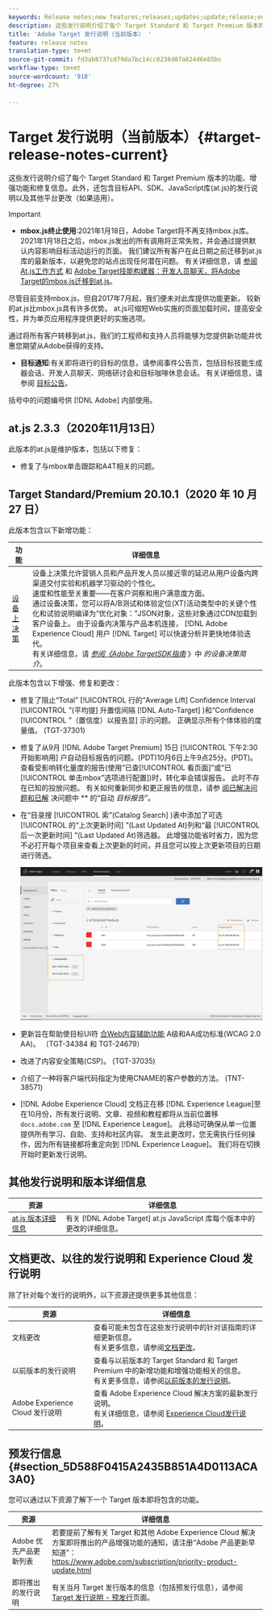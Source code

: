 ```yaml
---
keywords: Release notes;new features;releases;updates;update;release;enhancement;enhancements;fixes;bug fixes;updates
description: 这些发行说明介绍了每个 Target Standard 和 Target Premium 版本的功能、增强功能、修复信息和已知问题。
title: 'Adobe Target 发行说明（当前版本） '
feature: release notes
translation-type: tm+mt
source-git-commit: fd3ab8737cd79da7bc14cc0236d07a024d6e85bc
workflow-type: tm+mt
source-wordcount: '918'
ht-degree: 27%

---
```



# Target 发行说明（当前版本）{#target-release-notes-current}

这些发行说明介绍了每个 Target Standard 和 Target Premium 版本的功能、增强功能和修复信息。此外，还包含目标API、SDK、JavaScript库(at.js)的发行说明以及其他平台更改（如果适用）。

>[!IMPORTANT]
>
>* **mbox.js终止使用**:2021年1月18日，Adobe Target将不再支持mbox.js库。 2021年1月18日之后，mbox.js发出的所有调用将正常失败，并会通过提供默认内容影响目标活动运行的页面。 我们建议所有客户在此日期之前迁移到at.js库的最新版本，以避免您的站点出现任何潜在问题。 有关详细信息，请 [参阅At.js工作方式](/help/c-implementing-target/c-implementing-target-for-client-side-web/c-how-atjs-works/how-atjs-works.md) 和 [Adobe Target技能构建器：开发人员聊天，将Adobe Target的mbox.js迁移到at.js](https://seminars.adobeconnect.com/ptdo6mfo6qn6/?proto=true)。
   >
   >   
   尽管目前支持mbox.js，但自2017年7月起，我们便未对此库提供功能更新。 较新的at.js比mbox.js具有许多优势。 at.js可缩短Web实施的页面加载时间，提高安全性，并为单页应用程序提供更好的实施选项。
   >
   >   
   通过将所有客户转移到at.js，我们的工程师和支持人员将能够为您提供新功能并优惠您期望从Adobe获得的支持。
   >
   >
* **目标通知**:有关即将进行的目标的信息，请参阅事件公告页，包括目标技能生成器会话、开发人员聊天、网络研讨会和目标咖啡休息会话。 有关详细信息，请参阅 [目标公告](/help/r-release-notes/target-announcements.md)。


括号中的问题编号供 [!DNL Adobe] 内部使用。

## at.js 2.3.3（2020年11月13日）

此版本的at.js是维护版本，包括以下修复：

* 修复了与mbox单击跟踪和A4T相关的问题。

## Target Standard/Premium 20.10.1（2020 年 10 月 27 日） 

此版本包含以下新增功能：

| 功能 | 详细信息 |
| --- | --- |
| [设备上决策](https://adobetarget-sdks.gitbook.io/docs/on-device-decisioning/introduction-to-on-device-decisioning) | 设备上决策允许营销人员和产品开发人员以接近零的延迟从用户设备内跨渠道交付实验和机器学习驱动的个性化。<br>速度和性能至关重要——在客户洞察和用户满意度方面。<br>通过设备决策，您可以将A/B测试和体验定位(XT)活动类型中的关键个性化和试验说明编译为“优化对象：”JSON对象，这些对象通过CDN加载到客户设备上。 由于设备内决策与产品本机连接， [!DNL Adobe Experience Cloud] 用户 [!DNL Target] 可以快速分析并更快地体验迭代。<br>有关详细信息，请 *[参阅《Adobe TargetSDK指南](https://adobetarget-sdks.gitbook.io/docs/on-device-decisioning/introduction-to-on-device-decisioning)* 》中 *的设备决策简介*。 |

此版本包含以下增强、修复和更改：

* 修复了阻止“Total” [!UICONTROL 行的“Average Lift] Confidence Interval [!UICONTROL ”(平均提] 升置信间隔 [!DNL Auto-Target] )和“Confidence [!UICONTROL ”（置信度）以报告显] 示的问题。 正确显示所有个体体验的度量值。 (TGT-37301)
* 修复了从9月 [!DNL Adobe Target Premium] 15日 [!UICONTROL 下午2:30开始影响用] 户自动目标报告的问题。(PDT)10月6日上午9点25分。(PDT)。 查看受影响转化量度的报告(使用“已查[!UICONTROL 看页面]”或“已[!UICONTROL 单击mbox”选项进行配置])时，转化率会错误报告。 此时不存在已知的投放问题。 有关如何重新同步和更正报告的信息，请参 [阅已解决问题和已解](/help/r-release-notes/known-issues-resolved-issues.md#at-metrics) 决问题中 ** 的“自动 *目标报告”*。
* 在“目录搜 [!UICONTROL 索”(Catalog Search] )表中添加了可选 [!UICONTROL 的“上次更新时间] ”(Last Updated At)列和“最 [!UICONTROL 后一次更新时间] ”(Last Updated At)筛选器。 此增强功能省时省力，因为您不必打开每个项目来查看上次更新的时间，并且您可以按上次更新项目的日期进行筛选。

   ![上次在列和滤镜处更新的插图](/help/r-release-notes/assets/column-and-filter.png)

* 更新旨在帮助使目标UI符 [合Web内容辅助功能](https://www.w3.org/WAI/standards-guidelines/wcag/) A级和AA成功标准(WCAG 2.0 AA)。 （TGT-34384 和 TGT-24679）
* 改进了内容安全策略(CSP)。 (TGT-37035)
* 介绍了一种将客户端代码指定为使用CNAME的客户参数的方法。 (TNT-38571)
* [!DNL Adobe Experience Cloud] 文档正在移 [!DNL Experience League]至 在10月份，所有发行说明、文章、视频和教程都将从当前位置移 `docs.adobe.com` 至 [!DNL Experience League]。 此移动可确保从单一位置提供所有学习、自助、支持和社区内容。 发生此更改时，您无需执行任何操作，因为所有链接都将重定向到 [!DNL Experience League]。 我们将在切换开始时更新发行说明。

## 其他发行说明和版本详细信息

| 资源 | 详细信息 |
|--- |--- |
| [at.js 版本详细信息](/help/c-implementing-target/c-implementing-target-for-client-side-web/target-atjs-versions.md) | 有关 [!DNL Adobe Target] at.js JavaScript 库每个版本中的更改的详细信息。 |

## 文档更改、以往的发行说明和 Experience Cloud 发行说明

除了针对每个发行的说明外，以下资源还提供更多其他信息：

| 资源 | 详细信息 |
|--- |--- |
| 文档更改 | 查看可能未包含在这些发行说明中的针对该指南的详细更新信息。<br>有关更多信息，请参阅[文档更改](/help/r-release-notes/doc-change.md#reference_366123CF00994BACBBF9BBDF2C4D840C)。 |
| 以前版本的发行说明 | 查看与以前版本的 Target Standard 和 Target Premium 中的新增功能和增强功能相关的信息。<br>有关更多信息，请参阅[以前版本的发行说明](/help/r-release-notes/release-notes-for-previous-releases.md)。 |
| Adobe Experience Cloud 发行说明 | 查看 Adobe Experience Cloud 解决方案的最新发行说明。<br>有关详细信息，请参阅 [Experience Cloud发行说明](https://experienceleague.adobe.com/docs/release-notes/experience-cloud/current.html)。 |

## 预发行信息 {#section_5D588F0415A2435B851A4D0113ACA3A0}

您可以通过以下资源了解下一个 Target 版本即将包含的功能。

| 资源 | 详细信息 |
|--- |--- |
| Adobe 优先产品更新列表 | 若要提前了解有关 Target 和其他 Adobe Experience Cloud 解决方案即将推出的产品增强功能的通知，请注册“Adobe 产品更新早知道”：<br>[](https://www.adobe.com/subscription/priority-product-update.html)https://www.adobe.com/subscription/priority-product-update.html |
| 即将推出的发行说明 | 有关当月 Target 发行版本的信息（包括预发行信息），请参阅 [Target 发行说明 - 预发行](/help/r-release-notes/target-release-notes.md)页面。 |
